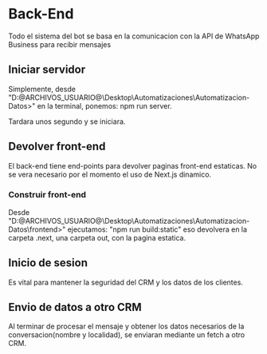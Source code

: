 # Back-End

Todo el sistema del bot se basa en la comunicacion con la API de WhatsApp Business para recibir mensajes

## Iniciar servidor

Simplemente, desde "D:\@ARCHIVOS_USUARIO@\Desktop\Automatizaciones\Automatizacion-Datos>" en la terminal, ponemos: npm run server.

Tardara unos segundo y se iniciara.

## Devolver front-end

El back-end tiene end-points para devolver paginas front-end estaticas. No se vera necesario por el momento el uso de Next.js dinamico.

### Construir front-end

Desde "D:\@ARCHIVOS_USUARIO@\Desktop\Automatizaciones\Automatizacion-Datos\frontend>" ejecutamos: "npm run build:static" eso devolvera en la carpeta .next, una carpeta out, con la pagina estatica.

## Inicio de sesion 

Es vital para mantener la seguridad del CRM y los datos de los clientes.

## Envio de datos a otro CRM

Al terminar de procesar el mensaje y obtener los datos necesarios de la conversacion(nombre y localidad), se enviaran mediante un fetch a otro CRM. 
